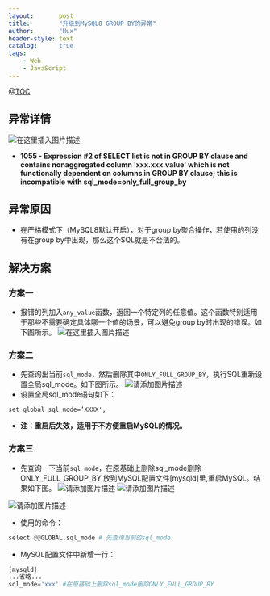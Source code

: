 ```yaml
---
layout:       post
title:        "升级到MySQL8 GROUP BY的异常"
author:       "Hux"
header-style: text
catalog:      true
tags:
    - Web
    - JavaScript
---
```


@[TOC](目录)
## 异常详情
![在这里插入图片描述](https://i-blog.csdnimg.cn/direct/9ead555a78a7473babbdfa5ca4ab249a.png) 
- **1055 - Expression #2 of SELECT list is not in GROUP BY clause and contains nonaggregated column 'xxx.xxx.value' which is not functionally dependent on columns in GROUP BY clause; this is incompatible with sql_mode=only_full_group_by**
 

## 异常原因
- 在严格模式下（MySQL8默认开启），对于group by聚合操作，若使用的列没有在group by中出现，那么这个SQL就是不合法的。

## 解决方案
### 方案一
- 报错的列加入`any_value`函数，返回一个特定列的任意值。这个函数特别适用于那些不需要确定具体哪一个值的场景，可以避免group by时出现的错误。如下图所示。
![在这里插入图片描述](https://i-blog.csdnimg.cn/direct/73a9b4a9cbb34828872b08ecc3afed64.png)
### 方案二
- 先查询出当前`sql_mode`，然后删除其中`ONLY_FULL_GROUP_BY`，执行SQL重新设置全局sql_mode。如下图所示。
![请添加图片描述](https://i-blog.csdnimg.cn/direct/90b25e1e3faf4b5983c5da0333afd669.png)
- 设置全局sql_mode语句如下：

```shell
set global sql_mode=’XXXX';
```
- **注：重启后失效，适用于不方便重启MySQL的情况。**

### 方案三
- 先查询一下当前`sql_mode`，在原基础上删除sql_mode删除ONLY_FULL_GROUP_BY,放到MySQL配置文件[mysqld]里,重启MySQL。结果如下图。
![请添加图片描述](https://i-blog.csdnimg.cn/direct/7022f71cb0a54ccbbb7e4802a92952f0.png)
![请添加图片描述](https://i-blog.csdnimg.cn/direct/5fdee57977244088960998a016723603.png)



![请添加图片描述](https://i-blog.csdnimg.cn/direct/969182e1ec9441b1bcfadd1d604097c6.png)

- 使用的命令：

```python
select @@GLOBAL.sql_mode # 先查询当前的sql_mode
```

- MySQL配置文件中新增一行：

```python
[mysqld]
...省略...
sql_mode='xxx' #在原基础上删除sql_mode删除ONLY_FULL_GROUP_BY
```
